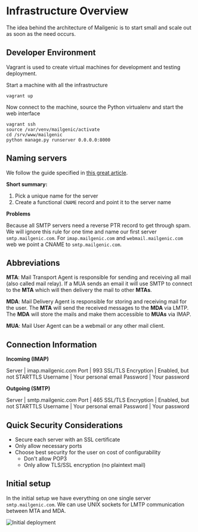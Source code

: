 Infrastructure Overview
=======================

The idea behind the architecture of Mailgenic is to start small and
scale out as soon as the need occurs.

Developer Environment
---------------------
Vagrant is used to create virtual machines for development and testing deployment.

Start a machine with all the infrastructure
```
vagrant up
```

Now connect to the machine, source the Python virtualenv and start the web interface
```
vagrant ssh
source /var/venv/mailgenic/activate
cd /srv/www/mailgenic
python manage.py runserver 0.0.0.0:8000
```

Naming servers
--------------

We follow the guide specified in [this great article](http://mnx.io/blog/a-proper-server-naming-scheme/).

**Short summary:**

1. Pick a unique name for the server
2. Create a functional `CNAME` record and point it to the server name

**Problems**

Because all SMTP servers need a reverse PTR record to get through spam.
We will ignore this rule for one time and name our first server `smtp.mailgenic.com`.
For `imap.mailgenic.com` and `webmail.mailgenic.com` web we point a CNAME to `smtp.mailgenic.com`.

Abbreviations
-------------

**MTA**: Mail Transport Agent is responsible for sending and receiving
all mail (also called mail relay). If a MUA sends an email it will use SMTP
to connect to the **MTA** which will then delivery the mail to other **MTAs**.

**MDA**: Mail Delivery Agent is responsible for storing and receiving mail
for the user. The **MTA** will send the received messages to the **MDA** via
LMTP. The **MDA** will store the mails and make them accessible to **MUAs**
via IMAP.

**MUA**: Mail User Agent can be a webmail or any other mail client.

Connection Information
----------------------

**Incoming (IMAP)**

Server             | imap.mailgenic.com
Port               | 993
SSL/TLS Encryption | Enabled, but not STARTTLS
Username           | Your personal email
Password           | Your password

**Outgoing (SMTP)**

Server             | smtp.mailgenic.com
Port               | 465
SSL/TLS Encryption | Enabled, but not STARTTLS
Username           | Your personal email
Password           | Your password

Quick Security Considerations
-----------------------------
- Secure each server with an SSL certificate
- Only allow necessary ports
- Choose best security for the user on cost of configurability
  - Don't allow POP3
  - Only allow TLS/SSL encryption (no plaintext mail)

Initial setup
-------------
In the initial setup we have everything on one single server `smtp.mailgenic.com`.
We can  use UNIX sockets for LMTP communication between MTA and MDA.

![Initial deployment](https://www.lucidchart.com/publicSegments/view/542d665a-95bc-4a9c-bbd0-01720a005489/image.png)
